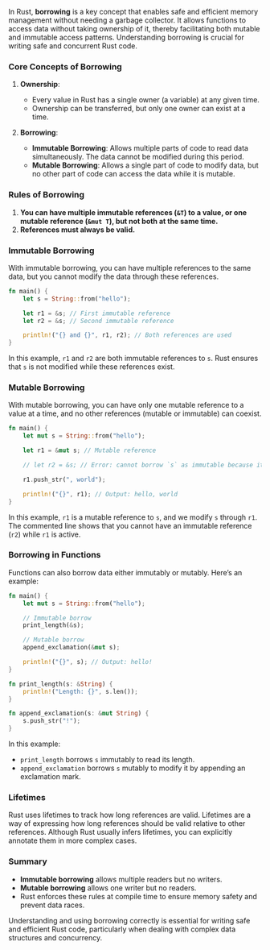 In Rust, **borrowing** is a key concept that enables safe and efficient memory management without needing a garbage collector. It allows functions to access data without taking ownership of it, thereby facilitating both mutable and immutable access patterns. Understanding borrowing is crucial for writing safe and concurrent Rust code.

### Core Concepts of Borrowing

1. **Ownership**:
   - Every value in Rust has a single owner (a variable) at any given time.
   - Ownership can be transferred, but only one owner can exist at a time.

2. **Borrowing**:
   - **Immutable Borrowing**: Allows multiple parts of code to read data simultaneously. The data cannot be modified during this period.
   - **Mutable Borrowing**: Allows a single part of code to modify data, but no other part of code can access the data while it is mutable.

### Rules of Borrowing

1. **You can have multiple immutable references (`&T`) to a value, or one mutable reference (`&mut T`), but not both at the same time.**
2. **References must always be valid.**

### Immutable Borrowing

With immutable borrowing, you can have multiple references to the same data, but you cannot modify the data through these references.

```rust
fn main() {
    let s = String::from("hello");

    let r1 = &s; // First immutable reference
    let r2 = &s; // Second immutable reference

    println!("{} and {}", r1, r2); // Both references are used
}
```

In this example, `r1` and `r2` are both immutable references to `s`. Rust ensures that `s` is not modified while these references exist.

### Mutable Borrowing

With mutable borrowing, you can have only one mutable reference to a value at a time, and no other references (mutable or immutable) can coexist.

```rust
fn main() {
    let mut s = String::from("hello");

    let r1 = &mut s; // Mutable reference

    // let r2 = &s; // Error: cannot borrow `s` as immutable because it is also borrowed as mutable

    r1.push_str(", world");

    println!("{}", r1); // Output: hello, world
}
```

In this example, `r1` is a mutable reference to `s`, and we modify `s` through `r1`. The commented line shows that you cannot have an immutable reference (`r2`) while `r1` is active.

### Borrowing in Functions

Functions can also borrow data either immutably or mutably. Here’s an example:

```rust
fn main() {
    let mut s = String::from("hello");

    // Immutable borrow
    print_length(&s);

    // Mutable borrow
    append_exclamation(&mut s);

    println!("{}", s); // Output: hello!
}

fn print_length(s: &String) {
    println!("Length: {}", s.len());
}

fn append_exclamation(s: &mut String) {
    s.push_str("!");
}
```

In this example:
- `print_length` borrows `s` immutably to read its length.
- `append_exclamation` borrows `s` mutably to modify it by appending an exclamation mark.

### Lifetimes

Rust uses lifetimes to track how long references are valid. Lifetimes are a way of expressing how long references should be valid relative to other references. Although Rust usually infers lifetimes, you can explicitly annotate them in more complex cases.

### Summary

- **Immutable borrowing** allows multiple readers but no writers.
- **Mutable borrowing** allows one writer but no readers.
- Rust enforces these rules at compile time to ensure memory safety and prevent data races.

Understanding and using borrowing correctly is essential for writing safe and efficient Rust code, particularly when dealing with complex data structures and concurrency.